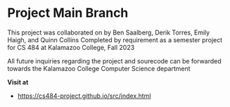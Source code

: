 # Project Main Branch
This project was collaborated on by Ben Saalberg, Derik Torres, Emily Haigh, and Quinn Collins
Completed by requirement as a semester project for CS 484 at Kalamazoo College, Fall 2023

All future inquiries regarding the project and sourecode can be forwarded towards the Kalamazoo College
Computer Science department

**Visit at**
- https://cs484-project.github.io/src/index.html